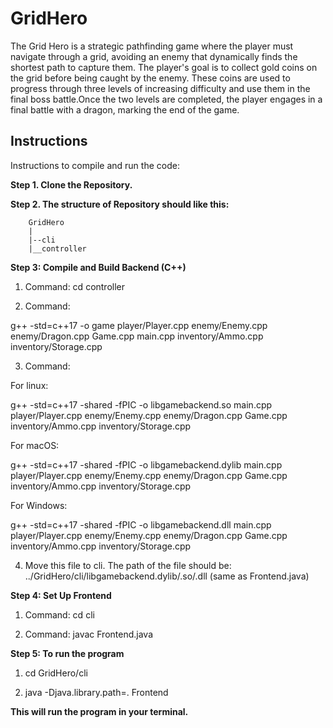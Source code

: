 
# GridHero

The Grid Hero is a strategic pathfinding game where the player must navigate through a
grid, avoiding an enemy that dynamically finds the shortest path to capture them. The
player's goal is to collect gold coins on the grid before being caught by the enemy. These
coins are used to progress through three levels of increasing difficulty and use them in the
final boss battle.Once the two levels are completed, the player engages in a final battle with
a dragon, marking the end of the game.


## Instructions

Instructions to compile and run the code:

**Step 1. Clone the Repository.**

**Step 2. The structure of Repository should like this:**

        GridHero
        |
        |--cli
        |__controller

**Step 3: Compile and Build Backend (C++)**
1. Command: cd controller

2. Command: 

g++ -std=c++17 -o game player/Player.cpp enemy/Enemy.cpp enemy/Dragon.cpp Game.cpp main.cpp inventory/Ammo.cpp inventory/Storage.cpp

3. Command:

For linux:

g++ -std=c++17 -shared -fPIC -o libgamebackend.so main.cpp
player/Player.cpp enemy/Enemy.cpp enemy/Dragon.cpp Game.cpp
inventory/Ammo.cpp inventory/Storage.cpp

For macOS:

g++ -std=c++17 -shared -fPIC -o libgamebackend.dylib main.cpp
player/Player.cpp enemy/Enemy.cpp enemy/Dragon.cpp Game.cpp
inventory/Ammo.cpp inventory/Storage.cpp

For Windows:

g++ -std=c++17 -shared -fPIC -o libgamebackend.dll main.cpp
player/Player.cpp enemy/Enemy.cpp enemy/Dragon.cpp Game.cpp
inventory/Ammo.cpp inventory/Storage.cpp

4. Move this file to cli. The path of the file should be: ../GridHero/cli/libgamebackend.dylib/.so/.dll (same as
Frontend.java)

**Step 4: Set Up Frontend**

1. Command: cd cli

2. Command: javac Frontend.java


**Step 5: To run the program**
1. cd GridHero/cli

2. java -Djava.library.path=. Frontend

**This will run the program in your terminal.**
